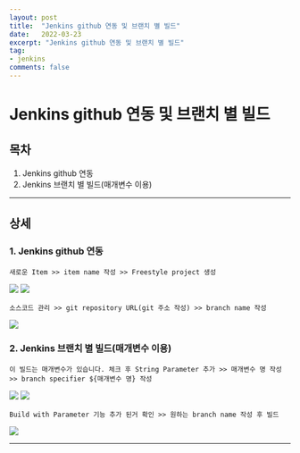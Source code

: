 ```yaml
---
layout: post
title:  "Jenkins github 연동 및 브랜치 별 빌드"
date:   2022-03-23
excerpt: "Jenkins github 연동 및 브랜치 별 빌드"
tag:
- jenkins 
comments: false
---
```



# Jenkins github 연동 및 브랜치 별 빌드


## 목차
1. Jenkins github 연동
2. Jenkins 브랜치 별 빌드(매개변수 이용)

___


## __상세__

### 1. Jenkins github 연동

```
새로운 Item >> item name 작성 >> Freestyle project 생성 
```

<img src = "https://user-images.githubusercontent.com/28687900/159509511-13b25487-c88c-4bc0-a5d9-c699a068c975.png">

<img src = "https://user-images.githubusercontent.com/28687900/159509743-1deac597-c700-4857-b10d-dce204518b9e.png">


```
소스코드 관리 >> git repository URL(git 주소 작성) >> branch name 작성
```
<img src = "https://user-images.githubusercontent.com/28687900/159511882-e61b3f3b-39da-43f0-8370-83ca99f1dee2.png">



### 2. Jenkins 브랜치 별 빌드(매개변수 이용)

```
이 빌드는 매개변수가 있습니다. 체크 후 String Parameter 추가 >> 매개변수 명 작성 >> branch specifier ${매개변수 명} 작성
```

<img src = "https://user-images.githubusercontent.com/28687900/159517992-cb2db1cb-427b-4fcb-a1c2-c09e8e79739b.png">

<img src = "https://user-images.githubusercontent.com/28687900/159518186-69d05288-1615-4c39-9971-b0405d9fb4f3.png">


```
Build with Parameter 기능 추가 된거 확인 >> 원하는 branch name 작성 후 빌드
```
<img src = "https://user-images.githubusercontent.com/28687900/159518344-5cda5c04-9303-4bd0-a673-b6a2f2d6251c.png">


___

